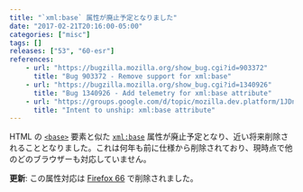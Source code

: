 ```yaml
---
title: "`xml:base` 属性が廃止予定となりました"
date: "2017-02-21T20:16:00-05:00"
categories: ["misc"]
tags: []
releases: ["53", "60-esr"]
references:
    - url: "https://bugzilla.mozilla.org/show_bug.cgi?id=903372"
      title: "Bug 903372 - Remove support for xml:base"
    - url: "https://bugzilla.mozilla.org/show_bug.cgi?id=1340926"
      title: "Bug 1340926 - Add telemetry for xml:base attribute"
    - url: "https://groups.google.com/d/topic/mozilla.dev.platform/1JDnJWefe1E/discussion"
      title: "Intent to unship: xml:base attribute"
---
```

HTML の [`<base>`](https://developer.mozilla.org/docs/Web/HTML/Element/base) 要素と似た [`xml:base`](https://www.w3.org/TR/xmlbase/) 属性が廃止予定となり、近い将来削除されることとなりました。これは何年も前に仕様から削除されており、現時点で他のどのブラウザーも対応していません。

**更新**: この属性対応は [Firefox 66](https://www.fxsitecompat.dev/ja/docs/2018/xml-base-attribute-is-no-longer-supported/) で削除されました。
